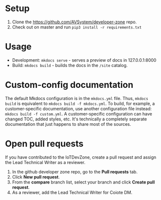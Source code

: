 # Setup
1. Clone the https://github.com/AVSystem/developer-zone repo.
1. Check out on master and run `pip3 install -r requirements.txt`

# Usage
* Development: `mkdocs serve` - serves a preview of docs in 127.0.0.1:8000
* Build: `mkdocs build` - builds the docs in the `/site` catalog.

# Custom-config documentation

The default Mkdocs configuration is in the `mkdocs.yml` file.
Thus, `mkdocs build` is equivalent to `mkdocs build -f mkdocs.yml`.
To build, for example, a customer-specific documentation, use another configuration file instead:
`mkdocs build -f custom.yml`.
A customer-specific configuration can have changed TOC, added styles, etc.
It's technically a completely separate documentation that just happens to share most of the sources.

# Open pull requests

If you have contributed to the IoTDevZone, create a pull request and assign the Lead Technical Writer as a reviewer.

1. In the github developer zone repo, go to the **Pull requests** tab.
1. Click **New pull request**.
1. From the **compare** branch list, select your branch and click **Create pull request**.
1. As a reviewer, add the Lead Technical Writer for Coiote DM.
